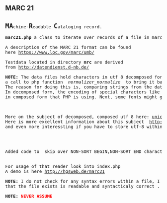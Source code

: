 <h2>MARC 21</h2>

<pre>

<b style="font-size:1.5em">MA</b>chine-<b style="font-size:1.5em">R</b>eadable <b style="font-size:1.5em">C</b>ataloging record.

<b>marc21.php</b> a class to iterate over records of a file in marc 21 format

A description of the MARC 21 format can be found 
here <a href="//https://www.loc.gov/marc/umb/">https://www.loc.gov/marc/umb/</a>

Testdata located in directory <b>mrc</b> are derived 
from <a href="http://datendienst.d-nb.de/cgi-bin/mabit.pl?userID=testdat&pass=testdat&cmd=login">http://datendienst.d-nb.de/</a>

<b>NOTE:</b> The data files hold characters in utf 8 decomposed form. Because of this the string is normalized using 
a call to php function <i> normalizer_normalize </i> to bring it back into utf8 composed form, before it is stored. 
The reason for doing this is, comparing strings from the data file, against strings used by PHP.
In decomposed form, the encoding of special characters like umlauts &auml; &ouml; &uuml; etc uses more bytes, than 
in composed form that PHP is using. Next, some fonts might get in trouble to render decomposed utf 8 correctly.   



More on the subject of decomposed, composed utf 8 here: <a href="http://unicode.org/reports/tr15/">unicode.org</a>  
Here is more excellent information about this subject  <a href="http://kunststube.net/encoding/">http://kunststube.net/encoding/</a>
and even more interessting if you have to store utf-8 within a data base <a href="http://kunststube.net/encoding/">http://kunststube.net/frontback/</a>




Added code to  skip over NON-SORT BEGIN,NON-SORT END characters.
 

For usage of that reader look into index.php
A demo is here <a href="http://hgsweb.de/marc21">http://hgsweb.de/marc21</a>

<b>NOTE:</b> I do not check for any syntax errors within a file, I just <span style="color:red"><b>assume</b></span>,
that the file exists is readable and syntacticaly correct .

<b>NOTE: <span style="color:red">NEVER ASSUME</span> </b>


</pre>